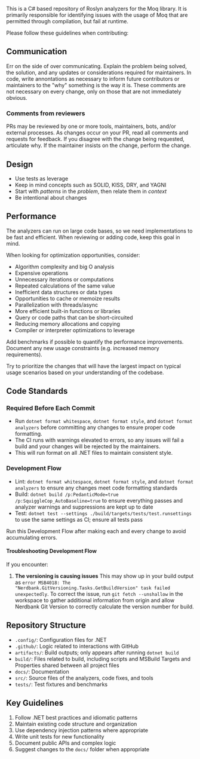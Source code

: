 This is a C# based repository of Roslyn analyzers for the Moq library. It is primarily responsible for identifying issues with the usage of Moq that are permitted through compilation, but fail at runtime. 

Please follow these guidelines when contributing:

## Communication

Err on the side of over communicating. Explain the problem being solved, the solution, and any updates or considerations required for maintainers. In code, write annontations as necessary to inform future contributors or maintainers to the "why" something is the way it is. These comments are not necessary on every change, only on those that are not immediately obvious. 

### Comments from reviewers

PRs may be reviewed by one or more tools, maintainers, bots, and/or external processes. As changes occur on your PR, read all comments and requests for feedback. If you disagree with the change being requested, articulate why. If the maintainer insists on the change, perform the change.

## Design

- Use tests as leverage
- Keep in mind concepts such as SOLID, KISS, DRY, and YAGNI
- Start with *patterns* in the *problem*, then relate them in *context*
- Be intentional about changes

## Performance

The analyzers can run on large code bases, so we need implementations to be fast and efficient. When reviewing or adding code, keep this goal in mind.

When looking for optimization opportunities, consider:
- Algorithm complexity and big O analysis 
- Expensive operations
- Unnecessary iterations or computations
- Repeated calculations of the same value 
- Inefficient data structures or data types
- Opportunities to cache or memoize results
- Parallelization with threads/async 
- More efficient built-in functions or libraries
- Query or code paths that can be short-circuited
- Reducing memory allocations and copying
- Compiler or interpreter optimizations to leverage

Add benchmarks if possible to quantify the performance improvements. Document any new usage constraints (e.g. increased memory requirements).

Try to prioritize the changes that will have the largest impact on typical usage scenarios based on your understanding of the codebase.

## Code Standards

### Required Before Each Commit
- Run `dotnet format whitespace`, `dotnet format style`, and `dotnet format analyzers` before committing any changes to ensure proper code formatting.
- The CI runs with warnings elevated to errors, so any issues will fail a build and your changes will be rejected by the maintainers.
- This will run format on all .NET files to maintain consistent style.

### Development Flow
- Lint: `dotnet format whitespace`, `dotnet format style`, and `dotnet format analyzers` to ensure any changes meet code formatting standards
- Build: `dotnet build /p:PedanticMode=true /p:SquiggleCop_AutoBaseline=true` to ensure everything passes and analyzer warnings and suppressions are kept up to date
- Test: `dotnet test --settings ./build/targets/tests/test.runsettings` to use the same settings as CI; ensure all tests pass

Run this Development Flow after making each and every change to avoid accumulating errors.

#### Troubleshooting Development Flow

If you encounter:

1. **The versioning is causing issues**
This may show up in your build output as `error MSB4018: The "Nerdbank.GitVersioning.Tasks.GetBuildVersion" task failed unexpectedly`. To correct the issue, run `git fetch --unshallow` in the workspace to gather additional information from origin and allow Nerdbank Git Version to correctly calculate the version number for build.

## Repository Structure
- `.config/`: Configuration files for .NET
- `.github/`: Logic related to interactions with GitHub
- `artifacts/`: Build outputs; only appears after running `dotnet build`
- `build/`: Files related to build, including scripts and MSBuild Targets and Properties shared between all project files
- `docs/`: Documentation
- `src/`: Source files of the analyzers, code fixes, and tools
- `tests/`: Test fixtures and benchmarks

## Key Guidelines
1. Follow .NET best practices and idiomatic patterns
2. Maintain existing code structure and organization
3. Use dependency injection patterns where appropriate
4. Write unit tests for new functionality
5. Document public APIs and complex logic
6. Suggest changes to the `docs/` folder when appropriate
